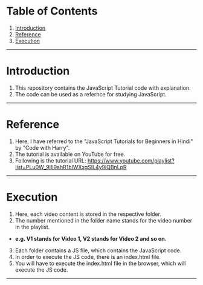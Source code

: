 # Table of Contents
1. [Introduction](#introduction)
2. [Reference](#reference)
3. [Execution](#execution)

***

# Introduction

1. This repository contains the JavaScript Tutorial code with explanation.
2. The code can be used as a refernce for studying JavaScript.

***

# Reference

1. Here, I have referred to the "JavaScript Tutorials for Beginners in Hindi" by "Code with Harry".
2. The tutorial is available on YouTube for free.
3. Following is the tutorial URL: https://www.youtube.com/playlist?list=PLu0W_9lII9ahR1blWXxgSlL4y9iQBnLpR

***

# Execution

1. Here, each video content is stored in the respective folder.
2. The number mentioned in the folder name stands for the video number in the playlist.
* **e.g. V1 stands for Video 1, V2 stands for Video 2 and so on.**
3. Each folder contains a  JS file, which contains the JavaScript code.
4. In order to execute the JS code, there is an index.html file.
5. You will have to execute the index.html file in the browser, which will execute the JS code.

***